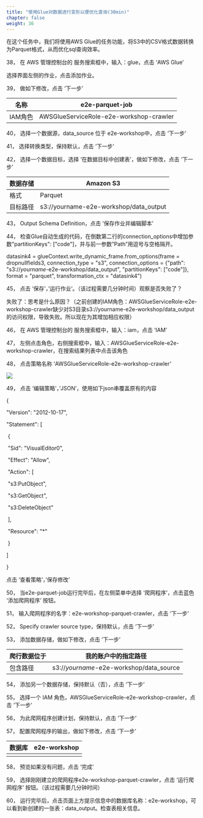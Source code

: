 ```yaml
---
title: "使用Glue对数据进行变形以便优化查询(30min)"
chapter: false
weight: 36
---
```


在这个任务中，我们将使用AWS Glue的任务功能，将S3中的CSV格式数据转换为Parquet格式，从而优化sql查询效率。

38， 在 AWS 管理控制台的 服务搜索框中，输入：glue，点击 ‘AWS Glue’

选择界面左侧的作业，点击添加作业。

39， 做如下修改，点击 ‘下一步’

| 名称    | e2e-parquet-job                         |
| ------- | --------------------------------------- |
| IAM角色 | AWSGlueServiceRole-e2e-workshop-crawler |

40， 选择一个数据源，data_source 位于 e2e-workshop中，点击 ‘下一步’

41， 选择转换类型，保持默认，点击 ‘下一步’

42， 选择一个数据目标，选择 ‘在数据目标中创建表’，做如下修改，点击 ‘下一步’

| 数据存储 | Amazon S3                              |
| -------- | -------------------------------------- |
| 格式     | Parquet                                |
| 目标路径 | s3://yourname-e2e-workshop/data_output |

43， Output Schema Definition，点击 ‘保存作业并编辑脚本’

44， 检查Glue自动生成的代码，在倒数第二行的connection_options中增加参数"partitionKeys": ["code"]，并与前一参数”Path”用逗号与空格隔开。

datasink4 = glueContext.write_dynamic_frame.from_options(frame = dropnullfields3, connection_type = "s3", connection_options = {"path": "s3://*yourname*-e2e-workshop/data_output", "partitionKeys": ["code"]}, format = "parquet", transformation_ctx = "datasink4")

45， 点击 ‘保存’，’运行作业’。（该过程需要几分钟时间）观察是否失败了？

失败了：思考是什么原因？（之前创建的IAM角色：AWSGlueServiceRole-e2e-workshop-crawler缺少对S3目录s3://yourname-e2e-workshop/data_output的访问权限，导致失败。所以现在为其增加相应权限）

46， 在 AWS 管理控制台的 服务搜索框中，输入：iam，点击 ‘IAM’

47，    左侧点击角色，右侧搜索框中，输入：AWSGlueServiceRole-e2e-workshop-crawler，在搜索结果列表中点击该角色

48，    点击策略名称 ‘AWSGlueServiceRole-e2e-workshop-crawler’

![](/images/LakeHouse/3_6_0_glue_etl_iam.png)

49，    点击 ‘编辑策略’，’JSON’，使用如下json串覆盖原有的内容

{

  "Version": "2012-10-17",

  "Statement": [

​    {

​      "Sid": "VisualEditor0",

​      "Effect": "Allow",

​      "Action": [

​        "s3:PutObject",

​        "s3:GetObject",

​        "s3:DeleteObject"

​      ],

​      "Resource": "*"

​    }

  ]

}

点击 ‘查看策略’，’保存修改’

50，    当e2e-parquet-job运行完毕后，在左侧菜单中选择 ‘爬网程序’，点击蓝色 ‘添加爬网程序’ 按钮。

51，    输入爬网程序的名字：e2e-workshop-parquet-crawler，点击 ‘下一步’

52，    Specify crawler source type，保持默认，点击 ‘下一步’

53，    添加数据存储，做如下修改，点击 ‘下一步’

| 爬行数据位于 | 我的账户中的指定路径                     |
| ------------ | ---------------------------------------- |
| 包含路径     | s3://*yourname*-e2e-workshop/data_source |

54，    添加另一个数据存储，保持默认（否），点击 ‘下一步’

55，    选择一个 IAM 角色，AWSGlueServiceRole-e2e-workshop-crawler，点击 ‘下一步’

56，    为此爬网程序创建计划，保持默认，点击 ‘下一步’

57，    配置爬网程序的输出，做如下修改，点击 ‘下一步’

| 数据库 | e2e-workshop |
| ------ | ------------ |
|        |              |

58，    预览如果没有问题，点击 ‘完成’

59，    选择刚刚建立的爬网程序e2e-workshop-parquet-crawler，点击 ‘运行爬网程序’ 按钮。（该过程需要几分钟时间）

60，    运行完毕后，点击页面上方提示信息中的数据库名称：e2e-workshop，可以看到新创建的一张表：data_output。检查表相关信息。
